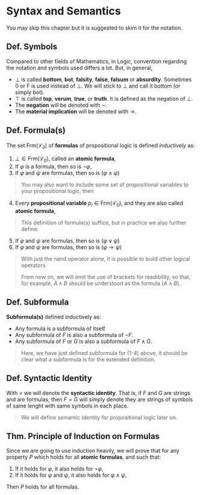 # Syntax and Semantics

You may skip this chapter but it is suggested to skim it for the notation.

## Def. Symbols

Compared to other fields of Mathematics, in Logic, convention regarding the notation and symbols used differs a lot. But, in general,

* $\bot$ is called **bottom**, **bot**, **falsity**, **false**, **falsum** or **absurdity**. Sometimes $0$ or $\text{F}$ is used instead of $\bot$. We will stick to $\bot$ and call it bottom (or simply bot).
* $\top$ is called **top**, **verum**, **true**, or **truth**. It is defined as the negation of $\bot$.
* The **negation** will be denoted with $\neg$.
* The **material implication** will be denoted with $\to$.

## Def. Formula(s)

The set $\text{Frm}(\mathcal{L}_0)$ of **formulas** of propositional logic is defined _inductively_ as:

1. $\bot \in \text{Frm}(\mathcal{L}_0)$, called an **atomic formula**,
2. If $\varphi$ is a formula, then so is $\neg \varphi$,
3. If $\varphi$ and $\psi$ are formulas, then so is $(\varphi \land \psi)$

> You may also want to include some set of propositional variables to your propositional logic, then

4. Every **propositional variable** $p_i \in \text{Frm}(\mathcal{L}_0)$, and they are also called **atomic formula**,

> This definition of formula(s) suffice, but in practice we also further define:

5. If $\varphi$ and $\psi$ are formulas, then so is $(\varphi \lor \psi)$
6. If $\varphi$ and $\psi$ are formulas, then so is $(\varphi \to \psi)$

> With just the nand operator alone, it is possible to build other logical operators.
>
> From now on, we will omit the use of brackets for readibility, so that, for example, $A \land B$ should be understood as the formula $(A \land B)$.

## Def. Subformula

**Subformula(s)** defined inductively as:

* Any formula is a subformula of itself.
* Any subformula of $F$ is also a subformula of $\neg F$.
* Any subformula of $F$ or $G$ is also a subformula of $F \land G$.

> Here, we have just defined subformula for (1-4) above, it should be clear what a subformula is for the extended definition.

## Def. Syntactic Identity

With $=$ we will denote the **syntactic identity**. That is, if $F$ and $G$ are strings and are formulas, then $F=G$ will simply denote they are strings of symbols of same lenght with same symbols in each place.

> We will define semantic identity for propositional logic later on.

## Thm. Principle of Induction on Formulas

Since we are going to use induction heavily, we will prove that for any property $P$ which holds for all **atomic formulas**, and such that:

1. If it holds for $\varphi$, it also holds for $\neg \varphi$,
2. If it holds for $\varphi$ and $\psi$, it also holds for $\varphi \land \psi$,

Then $P$ holds for all formulas.

